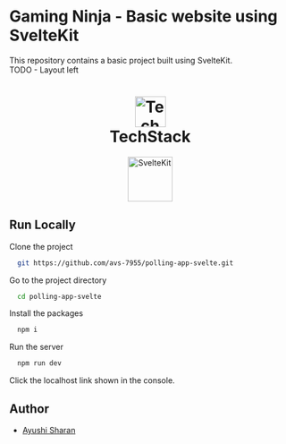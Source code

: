 # Gaming Ninja - Basic website using SvelteKit

This repository contains a basic project built using SvelteKit.
<br>
TODO - Layout left
<br>

<h1 align="center">
  <img src="https://ik.imagekit.io/pq7opoglh/GitHub_ReadMe/stack_GjMfbKvDP.svg?ik-sdk-version=javascript-1.4.3&updatedAt=1655143763495" width="55" alt="Tech stack" />
 <br>
 TechStack</h1>

<div align="center">
<img src="https://raw.githubusercontent.com/gilbarbara/logos/master/logos/svelte-kit.svg" alt="SvelteKit" height="80"/>
</div>

## Run Locally

Clone the project

```bash
  git https://github.com/avs-7955/polling-app-svelte.git
```

Go to the project directory

```bash
  cd polling-app-svelte
```

Install the packages

```bash
  npm i
```

Run the server

```bash
  npm run dev
```

Click the localhost link shown in the console.

## Author

-   [Ayushi Sharan](https://github.com/avs-7955)
